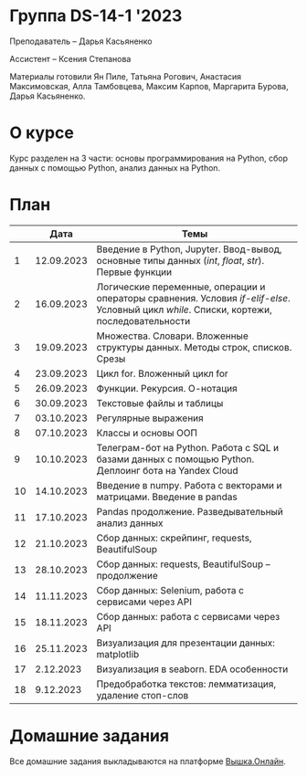 # Группа DS-14-1 '2023
Преподаватель – Дарья Касьяненко

Ассистент – Ксения Степанова

Материалы готовили Ян Пиле, Татьяна Рогович, Анастасия Максимовская, Алла Тамбовцева, Максим Карпов, Маргарита Бурова, Дарья Касьяненко.

# О курсе

Курс разделен на 3 части: основы программирования на Python, сбор данных с помощью Python, анализ данных на Python.

# План

||Дата|Темы|
|----------------|---------|------|
|1|12.09.2023|Введение в Python, Jupyter. Ввод-вывод, основные типы данных (*int*, *float*, *str*). Первые функции|
|2|16.09.2023|Логические переменные, операции и операторы сравнения. Условия *if-elif-else*. Условный цикл *while*. Списки, кортежи, последовательности|
|3|19.09.2023|Множества. Словари. Вложенные структуры данных. Методы строк, списков. Срезы|
|4|23.09.2023|Цикл for. Вложенный цикл for|
|5|26.09.2023|Функции. Рекурсия. О-нотация|
|6|30.09.2023|Текстовые файлы и таблицы|
|7|03.10.2023|Регулярные выражения|
|8|07.10.2023|Классы и основы ООП|
|9|10.10.2023|Телеграм-бот на Python. Работа с SQL и базами данных с помощью Python. Деплоинг бота на Yandex Cloud|
|10|14.10.2023|Введение в numpy. Работа с векторами и матрицами. Введение в pandas|
|11|17.10.2023|Pandas продолжение. Разведывательный анализ данных|
|12|21.10.2023|Сбор данных: скрейпинг, requests, BeautifulSoup|
|13|28.10.2023|Сбор данных: requests, BeautifulSoup – продолжение|
|14|11.11.2023|Сбор данных: Selenium, работа с сервисами через API|
|15|18.11.2023|Сбор данных: работа с сервисами через API|
|16|25.11.2023|Визуализация для презентации данных: matplotlib|
|17|2.12.2023|Визуализация в seaborn. EDA особенности|
|18|9.12.2023|Предобработка текстов: лемматизация, удаление стоп-слов|

# Домашние задания

Все домашние задания выкладываются на платформе [Вышка.Онлайн](https://learnonline.hse.ru/course/view.php?id=6989).
